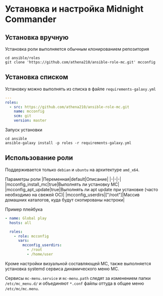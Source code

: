 # Установка и настройка Midnight Commander

## Установка вручную

Установка роли выполняется обычным клонированием репозитория

```shell
cd ansible/roles
git clone 'https://github.com/athena210/ansible-role-mc.git' mcconfig
```

## Установка списком

Установку можно выполнять из списка в файле `requirements-galaxy.yml`

```yaml
---
roles:
  - src: https://github.com/athena210/ansible-role-mc.git
    name: mcconfig
    scm: git
    version: master
```

Запуск установки

```shell
cd ansible
ansible-galaxy install -p roles -r requirements-galaxy.yml
```

## Использование роли

Поддерживается только `debian` и `ubuntu` на архитектуре `amd_x64`.

Параметры роли
|Переменная|default|Описание|
|-|-|-|
|mcconfig_install_mc|true|Выполнять ли установку MC|
|mcconfig_apt_update|true|Выполнять ли apt update при установке (часто необходимо на свежей ОС)|
|mcconfig_userdirs|["/root"]|Массив домашних каталогов, куда будут скопированы настроки|

Пример плейбука

```yaml
- name: Global play
  hosts: all

  roles:
    - role: mcconfig
      vars:
        mcconfig_userdirs:
          - /root
          - /home/user
```

Кроме настройки визуальной составляющей MC, также выполняется установка systemd сервиса динамического меню MC.

Сервисы `mc-menu.service` и `mc-menu.path` следят за изменением папки `/etc/mc_menu.d/` и объединяют `*.conf` файлы оттуда в общее меню `/etc/mc/mc.menu`.
